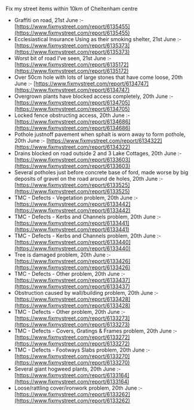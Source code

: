 Fix my street items within 10km of Cheltenham centre

<!-- fix_marker starts -->

- Graffiti on road, 21st June :- [https://www.fixmystreet.com/report/6135455](https://www.fixmystreet.com/report/6135455)
- Ecclesiastical Insurance Using as their smoking shelter, 21st June :- [https://www.fixmystreet.com/report/6135373](https://www.fixmystreet.com/report/6135373)
- Worst bit of road I've seen, 21st June :- [https://www.fixmystreet.com/report/6135172](https://www.fixmystreet.com/report/6135172)
- Over 50cm hole with lots of large stones that have come loose, 20th June :- [https://www.fixmystreet.com/report/6134747](https://www.fixmystreet.com/report/6134747)
- Overgrown plants have blocked access completely, 20th June :- [https://www.fixmystreet.com/report/6134705](https://www.fixmystreet.com/report/6134705)
- Locked fence obstructing access, 20th June :- [https://www.fixmystreet.com/report/6134686](https://www.fixmystreet.com/report/6134686)
- Pothole justnoff pavement when sphalt is worn away to form pothole, 20th June :- [https://www.fixmystreet.com/report/6134322](https://www.fixmystreet.com/report/6134322)
- Drains blocked on road outside 2 and 3 Lake Cottages, 20th June :- [https://www.fixmystreet.com/report/6133603](https://www.fixmystreet.com/report/6133603)
- Several potholes just before concrete base of ford, made worse by big deposits of gravel on the road around de holes, 20th June :- [https://www.fixmystreet.com/report/6133525](https://www.fixmystreet.com/report/6133525)
- TMC - Defects - Vegetation problem, 20th June :- [https://www.fixmystreet.com/report/6133442](https://www.fixmystreet.com/report/6133442)
- TMC - Defects - Kerbs and Channels problem, 20th June :- [https://www.fixmystreet.com/report/6133441](https://www.fixmystreet.com/report/6133441)
- TMC - Defects - Kerbs and Channels problem, 20th June :- [https://www.fixmystreet.com/report/6133440](https://www.fixmystreet.com/report/6133440)
- Tree is damaged problem, 20th June :- [https://www.fixmystreet.com/report/6133426](https://www.fixmystreet.com/report/6133426)
- TMC - Defects - Other problem, 20th June :- [https://www.fixmystreet.com/report/6133437](https://www.fixmystreet.com/report/6133437)
- Obstruction caused by wall/building problem, 20th June :- [https://www.fixmystreet.com/report/6133428](https://www.fixmystreet.com/report/6133428)
- TMC - Defects - Other problem, 20th June :- [https://www.fixmystreet.com/report/6133273](https://www.fixmystreet.com/report/6133273)
- TMC - Defects - Covers, Gratings & Frames problem, 20th June :- [https://www.fixmystreet.com/report/6133272](https://www.fixmystreet.com/report/6133272)
- TMC - Defects - Footways Slabs problem, 20th June :- [https://www.fixmystreet.com/report/6133270](https://www.fixmystreet.com/report/6133270)
- Several giant hogweed plants, 20th June :- [https://www.fixmystreet.com/report/6133164](https://www.fixmystreet.com/report/6133164)
- Loose/rattling cover/ironwork problem, 20th June :- [https://www.fixmystreet.com/report/6133262](https://www.fixmystreet.com/report/6133262)

<!-- fix_marker ends -->